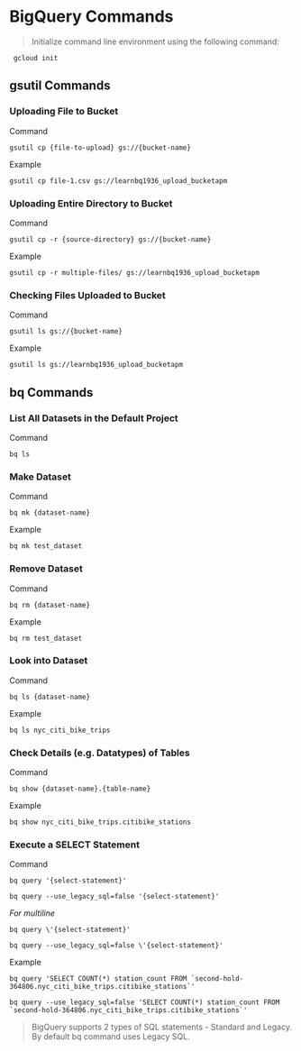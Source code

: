 # BigQuery Commands

> Initialize command line environment using the following command:

``` gcloud init```

## gsutil Commands

### Uploading File to Bucket

Command

``` gsutil cp {file-to-upload} gs://{bucket-name} ```

Example

``` gsutil cp file-1.csv gs://learnbq1936_upload_bucketapm ```

### Uploading Entire Directory to Bucket

Command

``` gsutil cp -r {source-directory} gs://{bucket-name} ```

Example

``` gsutil cp -r multiple-files/ gs://learnbq1936_upload_bucketapm ```

### Checking Files Uploaded to Bucket

Command

``` gsutil ls gs://{bucket-name} ```

Example

``` gsutil ls gs://learnbq1936_upload_bucketapm ```

## bq Commands

### List All Datasets in the Default Project

Command

``` bq ls ```

### Make Dataset

Command

``` bq mk {dataset-name} ```

Example

``` bq mk test_dataset ```

### Remove Dataset

Command

``` bq rm {dataset-name} ```

Example

``` bq rm test_dataset ```

### Look into Dataset

Command

``` bq ls {dataset-name} ```

Example

``` bq ls nyc_citi_bike_trips ```

### Check Details (e.g. Datatypes) of Tables

Command

``` bq show {dataset-name}.{table-name} ```

Example

``` bq show nyc_citi_bike_trips.citibike_stations ```

### Execute a SELECT Statement

Command

``` bq query '{select-statement}' ```

``` bq query --use_legacy_sql=false '{select-statement}' ```

*For multiline*

``` bq query \'{select-statement}' ```

``` bq query --use_legacy_sql=false \'{select-statement}' ```

Example

``` bq query 'SELECT COUNT(*) station_count FROM `second-hold-364806.nyc_citi_bike_trips.citibike_stations`' ```

``` bq query --use_legacy_sql=false 'SELECT COUNT(*) station_count FROM `second-hold-364806.nyc_citi_bike_trips.citibike_stations`' ```

> BigQuery supports 2 types of SQL statements - Standard and Legacy. By default bq command uses Legacy SQL.
